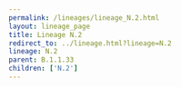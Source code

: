```yaml
---
permalink: /lineages/lineage_N.2.html
layout: lineage_page
title: Lineage N.2
redirect_to: ../lineage.html?lineage=N.2
lineage: N.2
parent: B.1.1.33
children: ['N.2']
---
```

